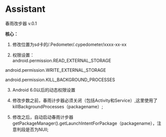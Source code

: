 # Assistant
春雨改步器 v.0.1

**核心：**

1. 修改位置为sd卡的/.Pedometer/.cypedometer/xxxx-xx-xx

2. 权限设置：  
android.permission.READ_EXTERNAL_STORAGE

android.permission.WRITE_EXTERNAL_STORAGE

android.permission.KILL_BACKGROUND_PROCESSES

3. Android 6.0以后的动态权限设置

4. 修改步数之前，春雨计步器必须关闭（包括Activity和Service）,这里使用了killBackgroundProcesses（packagename）;
5.  修改之后，自动启动春雨计步器
getPackageManager().getLaunchIntentForPackage（packagename），注意判段是否为NUll;
